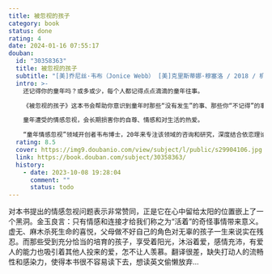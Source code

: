 ```yaml
---
title: 被忽视的孩子
category: book
status: done
rating: 4
date: 2024-01-16 07:55:17
douban:
  id: "30358363"
  title: 被忽视的孩子
  subtitle: "[美]乔尼丝·韦布（Jonice Webb） [美]克里斯蒂娜·穆塞洛 / 2018 / 机械工业出版社"
  intro: >-
    还记得你的童年吗？或多或少，每个人都记得点点滴滴的童年往事。

    《被忽视的孩子》这本书会帮助你意识到童年时那些“没有发生”的事、那些你“不记得”的事，向你展现未发生之事的后果：掌控你生命的无形之力。

    童年遭受的情感忽视，会长期损害你的自尊、情感和对生活的热爱。

    “童年情感忽视”领域开创者韦布博士，20年来专注该领域的咨询和研究，深度结合依恋理论和情商理论，撰写出这部开创性作品，帮你逐步掌握童年未能培养的情感技能，走出情感真空，与他人和世界重建情感连接。为父母提供有效方法，终结代际恶性循环，抚育出情感成熟的孩子；为咨询师提供有效工具，帮助存在童年情感忽视问题的来访者。
  rating: 8.5
  cover: https://img9.doubanio.com/view/subject/l/public/s29904106.jpg
  link: https://book.douban.com/subject/30358363/
  history:
    - date: 2023-10-08 19:28:04
      comment: ""
      status: todo
---
```


对本书提出的情感忽视问题表示非常赞同，正是它在心中留给太阳的位置嵌上了一个黑洞。金玉良言：只有情感和连接才给我们称之为“活着”的奇怪事情带来意义。虚无、麻木杀死生命的喜悦，父母做不好自己的角色对无辜的孩子一生来说实在残忍。而那些受到充分恰当的培育的孩子，享受着阳光，沐浴着爱，感情充沛，有爱人的能力也吸引着其他人投来的爱，怎不让人羡慕。翻译很差，缺失打动人的流畅性和感染力，使得本书很不容易读下去，想读英文偷懒放弃…
